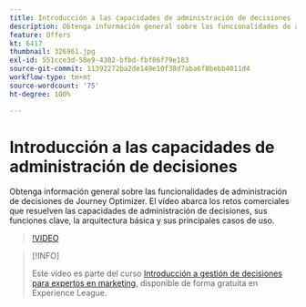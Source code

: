 ```yaml
---
title: Introducción a las capacidades de administración de decisiones
description: Obtenga información general sobre las funcionalidades de administración de decisiones de Journey Optimizer.
feature: Offers
kt: 6417
thumbnail: 326961.jpg
exl-id: 551cce3d-58e9-4302-bfbd-fbf86f79e183
source-git-commit: 11392272ba2de149e10f38d7aba6f8bebb4011d4
workflow-type: tm+mt
source-wordcount: '75'
ht-degree: 100%

---
```


# Introducción a las capacidades de administración de decisiones

Obtenga información general sobre las funcionalidades de administración de decisiones de Journey Optimizer. El vídeo abarca los retos comerciales que resuelven las capacidades de administración de decisiones, sus funciones clave, la arquitectura básica y sus principales casos de uso.


>[!VIDEO](https://video.tv.adobe.com/v/326961?quality=12&learn=on)

>[!INFO]
>
> Este vídeo es parte del curso [Introducción a gestión de decisiones para expertos en marketing](https://experienceleague.adobe.com/?recommended=ExperiencePlatform-U-1-2020.1.offerdecisioning), disponible de forma gratuita en Experience League.
